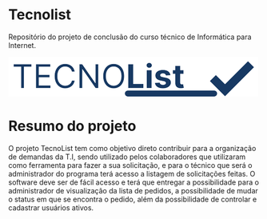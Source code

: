 # Tecnolist
Repositório do projeto de conclusão do curso técnico de Informática para Internet.

<img src="app/View/images/0.png">


# Resumo do projeto

<p>O projeto TecnoList tem como objetivo direto contribuir para a organização de
demandas da T.I, sendo utilizado pelos colaboradores que utilizaram como
ferramenta para fazer a sua solicitação, e para o técnico que será o administrador
do programa terá acesso a listagem de solicitações feitas.
O software deve ser de fácil acesso e terá que entregar a possibilidade para o
administrador de visualização da lista de pedidos, a possibilidade de mudar o status
em que se encontra o pedido, além da possibilidade de controlar e cadastrar
usuários ativos.</p>



